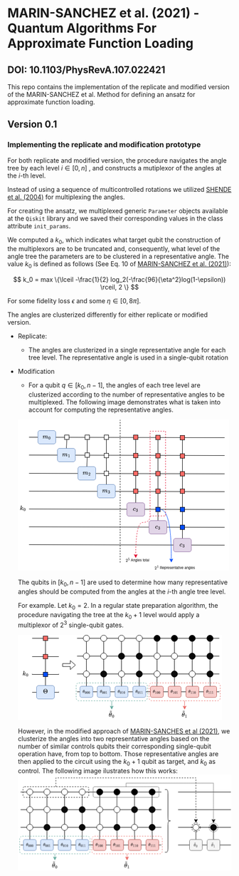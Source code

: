 # MARIN-SANCHEZ et al. (2021) - Quantum Algorithms For Approximate Function Loading
## DOI: 10.1103/PhysRevA.107.022421

This repo contains the implementation of the replicate 
and modified version of the MARIN-SANCHEZ et al. Method for 
defining an ansatz for approximate function loading.

## Version 0.1
### Implementing the replicate and modification prototype

For both replicate and modified version, the procedure navigates the angle tree by each level $i \in [0, n]$ , and constructs a mutiplexor of the angles at the $i$-th level.

Instead of using a sequence of multicontrolled rotations we utilized [SHENDE et al. (2004)](https://arxiv.org/abs/quant-ph/0406176) for multiplexing the angles.

For creating the ansatz, we multiplexed generic `Parameter` objects available at the `Qiskit` library and we saved their corresponding values in the class attribute `init_params`.

We computed a $k_0$, which indicates what target qubit the construction of the multiplexors are to be truncated and, consequently, what level of the angle tree the parameters are to be clustered in a representative angle. The value $k_0$ is defined as follows (See Eq. 10 of [MARIN-SANCHEZ et al. (2021)](https://journals.aps.org/pra/abstract/10.1103/PhysRevA.107.022421)): 

$$
 k_0 = max \{\lceil -\frac{1}{2} log_2(-\frac{96}{\eta^2}log(1-\epsilon)) \rceil, 2 \}
$$

For some fidelity loss $\epsilon$ and some $\eta \in [0, 8\pi]$.

The angles are clusterized differently for either replicate or modified version.

- Replicate:
    - The angles are clusterized in a single representative angle for each tree level. The representative angle is used in a single-qubit rotation
- Modification
    - For a qubit $q \in [k_0, n-1]$, the angles of each tree level are clusterized according to the number of representative angles to be multiplexed.
    The following image demonstrates what is taken into account for computing the representative angles.

  ![Cluster](images/muxed-cluster.drawio.png)
    
    The qubits in $[k_0, n-1]$ are used to determine how many representative angles should be computed from the angles at the $i$-th angle tree level.

    For example. Let $k_0 = 2$. In a regular state preparation algorithm, the procedure navigating the tree at the $k_0+1$ level would apply a multiplexor of $2^3$ single-qubit gates.
        
  ![Angles](images/muxed-cluster-clusterizing-8angles.drawio.png)
    
    However, in the modified approach of [MARIN-SANCHES et al (2021)](https://journals.aps.org/pra/abstract/10.1103/PhysRevA.107.022421), we clusterize the angles into two representative angles based on the number of similar controls qubits their corresponding single-qubit operation have, from top to bottom. Those representative angles are then applied to the circuit using the $k_0+1$ qubit as target, and $k_0$ as control. The following image ilustrates how this works:
  ![muxed-cluster](images/muxed-cluster-applying-clusters.drawio.png)
